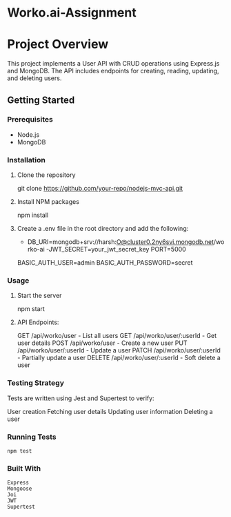 # Worko.ai-Assignment
 
# Project Overview

This project implements a User API with CRUD operations using Express.js and MongoDB. The API includes endpoints for creating, reading, updating, and deleting users.

## Getting Started

### Prerequisites

- Node.js
- MongoDB

### Installation

1. Clone the repository
   
    git clone https://github.com/your-repo/nodejs-mvc-api.git

2. Install NPM packages

    npm install

3. Create a .env file in the root directory and add the following:

   - DB_URI=mongodb+srv://harsh:<pass>O@cluster0.2ny6svi.mongodb.net/worko-ai
    -JWT_SECRET=your_jwt_secret_key
    PORT=5000

    BASIC_AUTH_USER=admin
    BASIC_AUTH_PASSWORD=secret


### Usage
1. Start the server

    npm start

2. API Endpoints:

    GET /api/worko/user - List all users
    GET /api/worko/user/:userId - Get user details
    POST /api/worko/user - Create a new user
    PUT /api/worko/user/:userId - Update a user
    PATCH /api/worko/user/:userId - Partially update a user
    DELETE /api/worko/user/:userId - Soft delete a user

### Testing Strategy
Tests are written using Jest and Supertest to verify:

User creation
Fetching user details
Updating user information
Deleting a user

### Running Tests

    npm test

### Built With
    Express
    Mongoose
    Joi
    JWT
    Supertest
